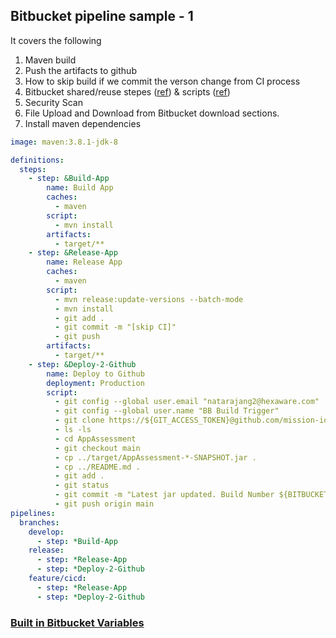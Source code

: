 ## Bitbucket pipeline sample - 1

It covers the following

1. Maven build
2. Push the artifacts to github 
3. How to skip build if we commit the verson change from CI process
4. Bitbucket shared/reuse stepes ([ref](https://support.atlassian.com/bitbucket-cloud/docs/yaml-anchors/)) & scripts ([ref](https://community.atlassian.com/t5/Bitbucket-questions/Bitbucket-pipeline-reuse-of-code/qaq-p/1134797))
5. Security Scan
6. File Upload and Download from Bitbucket download sections.
7. Install maven dependencies

```yaml
image: maven:3.8.1-jdk-8

definitions:
  steps:
    - step: &Build-App
        name: Build App
        caches:
          - maven
        script:
          - mvn install
        artifacts:
          - target/**
    - step: &Release-App
        name: Release App
        caches:
          - maven
        script:
          - mvn release:update-versions --batch-mode
          - mvn install
          - git add .
          - git commit -m "[skip CI]"
          - git push
        artifacts:
          - target/**
    - step: &Deploy-2-Github
        name: Deploy to Github
        deployment: Production
        script:
          - git config --global user.email "natarajang2@hexaware.com"
          - git config --global user.name "BB Build Trigger"
          - git clone https://${GIT_ACCESS_TOKEN}@github.com/mission-io/AppAssessment
          - ls -ls
          - cd AppAssessment
          - git checkout main
          - cp ../target/AppAssessment-*-SNAPSHOT.jar .
          - cp ../README.md .
          - git add .
          - git status
          - git commit -m "Latest jar updated. Build Number ${BITBUCKET_BUILD_NUMBER}"
          - git push origin main
pipelines:
  branches:
    develop:
      - step: *Build-App
    release:
      - step: *Release-App
      - step: *Deploy-2-Github
    feature/cicd:
      - step: *Release-App
      - step: *Deploy-2-Github

  ```
  
### [Built in Bitbucket Variables](https://support.atlassian.com/bitbucket-cloud/docs/variables-and-secrets/)
  
